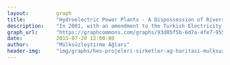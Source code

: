 ```yaml
---
layout:         graph
title:          "Hydroelectric Power Plants - A Dispossession of Rivers"
description:    "In 2001, with an amendment to the Turkish Electricity Market Act, the government started to lease the ‘usage rights’ of rivers for 49 years to private companies for the sole purpose of producing electricity. These hydropower plants - abbreviated as ‘HES’ in Turkish - allow the companies to suck the life out of even the smallest rivers."
graph_url:      "https://graphcommons.com/graphs/93d05f5b-6d7a-4fe7-9559-4177d67092e7"
date:           2015-07-20 12:00:00
author:         "Mülksüzleştirme Ağları"
header-img:     "img/graphs/hes-projeleri-sirketler-ag-haritasi-mulksuzlestirme-graphcommons.jpg"
---
```

